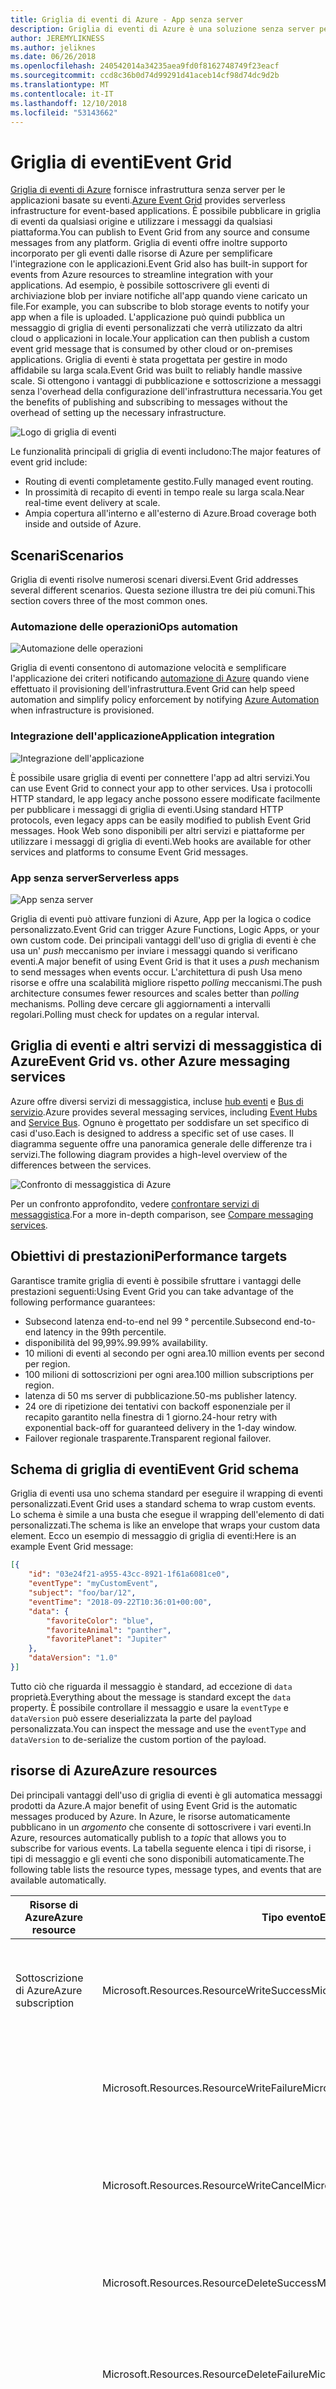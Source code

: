 ```yaml
---
title: Griglia di eventi di Azure - App senza server
description: Griglia di eventi di Azure è una soluzione senza server per il recapito di eventi affidabile e il routing su larga scala su un modello di pagamento per evento.
author: JEREMYLIKNESS
ms.author: jeliknes
ms.date: 06/26/2018
ms.openlocfilehash: 240542014a34235aea9fd0f8162748749f23eacf
ms.sourcegitcommit: ccd8c36b0d74d99291d41aceb14cf98d74dc9d2b
ms.translationtype: MT
ms.contentlocale: it-IT
ms.lasthandoff: 12/10/2018
ms.locfileid: "53143662"
---
```

# <a name="event-grid"></a><span data-ttu-id="efdc2-103">Griglia di eventi</span><span class="sxs-lookup"><span data-stu-id="efdc2-103">Event Grid</span></span>

<span data-ttu-id="efdc2-104">[Griglia di eventi di Azure](/azure-event-grid/overview) fornisce infrastruttura senza server per le applicazioni basate su eventi.</span><span class="sxs-lookup"><span data-stu-id="efdc2-104">[Azure Event Grid](/azure-event-grid/overview) provides serverless infrastructure for event-based applications.</span></span> <span data-ttu-id="efdc2-105">È possibile pubblicare in griglia di eventi da qualsiasi origine e utilizzare i messaggi da qualsiasi piattaforma.</span><span class="sxs-lookup"><span data-stu-id="efdc2-105">You can publish to Event Grid from any source and consume messages from any platform.</span></span> <span data-ttu-id="efdc2-106">Griglia di eventi offre inoltre supporto incorporato per gli eventi dalle risorse di Azure per semplificare l'integrazione con le applicazioni.</span><span class="sxs-lookup"><span data-stu-id="efdc2-106">Event Grid also has built-in support for events from Azure resources to streamline integration with your applications.</span></span> <span data-ttu-id="efdc2-107">Ad esempio, è possibile sottoscrivere gli eventi di archiviazione blob per inviare notifiche all'app quando viene caricato un file.</span><span class="sxs-lookup"><span data-stu-id="efdc2-107">For example, you can subscribe to blob storage events to notify your app when a file is uploaded.</span></span> <span data-ttu-id="efdc2-108">L'applicazione può quindi pubblica un messaggio di griglia di eventi personalizzati che verrà utilizzato da altri cloud o applicazioni in locale.</span><span class="sxs-lookup"><span data-stu-id="efdc2-108">Your application can then publish a custom event grid message that is consumed by other cloud or on-premises applications.</span></span> <span data-ttu-id="efdc2-109">Griglia di eventi è stata progettata per gestire in modo affidabile su larga scala.</span><span class="sxs-lookup"><span data-stu-id="efdc2-109">Event Grid was built to reliably handle massive scale.</span></span> <span data-ttu-id="efdc2-110">Si ottengono i vantaggi di pubblicazione e sottoscrizione a messaggi senza l'overhead della configurazione dell'infrastruttura necessaria.</span><span class="sxs-lookup"><span data-stu-id="efdc2-110">You get the benefits of publishing and subscribing to messages without the overhead of setting up the necessary infrastructure.</span></span>

![Logo di griglia di eventi](./media/event-grid-logo.png)

<span data-ttu-id="efdc2-112">Le funzionalità principali di griglia di eventi includono:</span><span class="sxs-lookup"><span data-stu-id="efdc2-112">The major features of event grid include:</span></span>

* <span data-ttu-id="efdc2-113">Routing di eventi completamente gestito.</span><span class="sxs-lookup"><span data-stu-id="efdc2-113">Fully managed event routing.</span></span>
* <span data-ttu-id="efdc2-114">In prossimità di recapito di eventi in tempo reale su larga scala.</span><span class="sxs-lookup"><span data-stu-id="efdc2-114">Near real-time event delivery at scale.</span></span>
* <span data-ttu-id="efdc2-115">Ampia copertura all'interno e all'esterno di Azure.</span><span class="sxs-lookup"><span data-stu-id="efdc2-115">Broad coverage both inside and outside of Azure.</span></span>

## <a name="scenarios"></a><span data-ttu-id="efdc2-116">Scenari</span><span class="sxs-lookup"><span data-stu-id="efdc2-116">Scenarios</span></span>

<span data-ttu-id="efdc2-117">Griglia di eventi risolve numerosi scenari diversi.</span><span class="sxs-lookup"><span data-stu-id="efdc2-117">Event Grid addresses several different scenarios.</span></span> <span data-ttu-id="efdc2-118">Questa sezione illustra tre dei più comuni.</span><span class="sxs-lookup"><span data-stu-id="efdc2-118">This section covers three of the most common ones.</span></span>

### <a name="ops-automation"></a><span data-ttu-id="efdc2-119">Automazione delle operazioni</span><span class="sxs-lookup"><span data-stu-id="efdc2-119">Ops automation</span></span>

![Automazione delle operazioni](./media/ops-automation.png)

<span data-ttu-id="efdc2-121">Griglia di eventi consentono di automazione velocità e semplificare l'applicazione dei criteri notificando [automazione di Azure](https://docs.microsoft.com/azure/automation) quando viene effettuato il provisioning dell'infrastruttura.</span><span class="sxs-lookup"><span data-stu-id="efdc2-121">Event Grid can help speed automation and simplify policy enforcement by notifying [Azure Automation](https://docs.microsoft.com/azure/automation) when infrastructure is provisioned.</span></span>

### <a name="application-integration"></a><span data-ttu-id="efdc2-122">Integrazione dell'applicazione</span><span class="sxs-lookup"><span data-stu-id="efdc2-122">Application integration</span></span>

![Integrazione dell'applicazione](./media/app-integration.png)

<span data-ttu-id="efdc2-124">È possibile usare griglia di eventi per connettere l'app ad altri servizi.</span><span class="sxs-lookup"><span data-stu-id="efdc2-124">You can use Event Grid to connect your app to other services.</span></span> <span data-ttu-id="efdc2-125">Usa i protocolli HTTP standard, le app legacy anche possono essere modificate facilmente per pubblicare i messaggi di griglia di eventi.</span><span class="sxs-lookup"><span data-stu-id="efdc2-125">Using standard HTTP protocols, even legacy apps can be easily modified to publish Event Grid messages.</span></span> <span data-ttu-id="efdc2-126">Hook Web sono disponibili per altri servizi e piattaforme per utilizzare i messaggi di griglia di eventi.</span><span class="sxs-lookup"><span data-stu-id="efdc2-126">Web hooks are available for other services and platforms to consume Event Grid messages.</span></span>

### <a name="serverless-apps"></a><span data-ttu-id="efdc2-127">App senza server</span><span class="sxs-lookup"><span data-stu-id="efdc2-127">Serverless apps</span></span>

![App senza server](./media/serverless-apps.png)

<span data-ttu-id="efdc2-129">Griglia di eventi può attivare funzioni di Azure, App per la logica o codice personalizzato.</span><span class="sxs-lookup"><span data-stu-id="efdc2-129">Event Grid can trigger Azure Functions, Logic Apps, or your own custom code.</span></span> <span data-ttu-id="efdc2-130">Dei principali vantaggi dell'uso di griglia di eventi è che usa un' *push* meccanismo per inviare i messaggi quando si verificano eventi.</span><span class="sxs-lookup"><span data-stu-id="efdc2-130">A major benefit of using Event Grid is that it uses a *push* mechanism to send messages when events occur.</span></span> <span data-ttu-id="efdc2-131">L'architettura di push Usa meno risorse e offre una scalabilità migliore rispetto *polling* meccanismi.</span><span class="sxs-lookup"><span data-stu-id="efdc2-131">The push architecture consumes fewer resources and scales better than *polling* mechanisms.</span></span> <span data-ttu-id="efdc2-132">Polling deve cercare gli aggiornamenti a intervalli regolari.</span><span class="sxs-lookup"><span data-stu-id="efdc2-132">Polling must check for updates on a regular interval.</span></span>

## <a name="event-grid-vs-other-azure-messaging-services"></a><span data-ttu-id="efdc2-133">Griglia di eventi e altri servizi di messaggistica di Azure</span><span class="sxs-lookup"><span data-stu-id="efdc2-133">Event Grid vs. other Azure messaging services</span></span>

<span data-ttu-id="efdc2-134">Azure offre diversi servizi di messaggistica, incluse [hub eventi](https://docs.microsoft.com/azure/event-hubs) e [Bus di servizio](https://docs.microsoft.com/azure/service-bus-messaging).</span><span class="sxs-lookup"><span data-stu-id="efdc2-134">Azure provides several messaging services, including [Event Hubs](https://docs.microsoft.com/azure/event-hubs) and [Service Bus](https://docs.microsoft.com/azure/service-bus-messaging).</span></span> <span data-ttu-id="efdc2-135">Ognuno è progettato per soddisfare un set specifico di casi d'uso.</span><span class="sxs-lookup"><span data-stu-id="efdc2-135">Each is designed to address a specific set of use cases.</span></span> <span data-ttu-id="efdc2-136">Il diagramma seguente offre una panoramica generale delle differenze tra i servizi.</span><span class="sxs-lookup"><span data-stu-id="efdc2-136">The following diagram provides a high-level overview of the differences between the services.</span></span>

![Confronto di messaggistica di Azure](./media/azure-messaging-services.png)

<span data-ttu-id="efdc2-138">Per un confronto approfondito, vedere [confrontare servizi di messaggistica](https://docs.microsoft.com/azure/event-grid/compare-messaging-services).</span><span class="sxs-lookup"><span data-stu-id="efdc2-138">For a more in-depth comparison, see [Compare messaging services](https://docs.microsoft.com/azure/event-grid/compare-messaging-services).</span></span>

## <a name="performance-targets"></a><span data-ttu-id="efdc2-139">Obiettivi di prestazioni</span><span class="sxs-lookup"><span data-stu-id="efdc2-139">Performance targets</span></span>

<span data-ttu-id="efdc2-140">Garantisce tramite griglia di eventi è possibile sfruttare i vantaggi delle prestazioni seguenti:</span><span class="sxs-lookup"><span data-stu-id="efdc2-140">Using Event Grid you can take advantage of the following performance guarantees:</span></span>

* <span data-ttu-id="efdc2-141">Subsecond latenza end-to-end nel 99 ° percentile.</span><span class="sxs-lookup"><span data-stu-id="efdc2-141">Subsecond end-to-end latency in the 99th percentile.</span></span>
* <span data-ttu-id="efdc2-142">disponibilità del 99,99%.</span><span class="sxs-lookup"><span data-stu-id="efdc2-142">99.99% availability.</span></span>
* <span data-ttu-id="efdc2-143">10 milioni di eventi al secondo per ogni area.</span><span class="sxs-lookup"><span data-stu-id="efdc2-143">10 million events per second per region.</span></span>
* <span data-ttu-id="efdc2-144">100 milioni di sottoscrizioni per ogni area.</span><span class="sxs-lookup"><span data-stu-id="efdc2-144">100 million subscriptions per region.</span></span>
* <span data-ttu-id="efdc2-145">latenza di 50 ms server di pubblicazione.</span><span class="sxs-lookup"><span data-stu-id="efdc2-145">50-ms publisher latency.</span></span>
* <span data-ttu-id="efdc2-146">24 ore di ripetizione dei tentativi con backoff esponenziale per il recapito garantito nella finestra di 1 giorno.</span><span class="sxs-lookup"><span data-stu-id="efdc2-146">24-hour retry with exponential back-off for guaranteed delivery in the 1-day window.</span></span>
* <span data-ttu-id="efdc2-147">Failover regionale trasparente.</span><span class="sxs-lookup"><span data-stu-id="efdc2-147">Transparent regional failover.</span></span>

## <a name="event-grid-schema"></a><span data-ttu-id="efdc2-148">Schema di griglia di eventi</span><span class="sxs-lookup"><span data-stu-id="efdc2-148">Event Grid schema</span></span>

<span data-ttu-id="efdc2-149">Griglia di eventi usa uno schema standard per eseguire il wrapping di eventi personalizzati.</span><span class="sxs-lookup"><span data-stu-id="efdc2-149">Event Grid uses a standard schema to wrap custom events.</span></span> <span data-ttu-id="efdc2-150">Lo schema è simile a una busta che esegue il wrapping dell'elemento di dati personalizzati.</span><span class="sxs-lookup"><span data-stu-id="efdc2-150">The schema is like an envelope that wraps your custom data element.</span></span> <span data-ttu-id="efdc2-151">Ecco un esempio di messaggio di griglia di eventi:</span><span class="sxs-lookup"><span data-stu-id="efdc2-151">Here is an example Event Grid message:</span></span>

```json
[{
    "id": "03e24f21-a955-43cc-8921-1f61a6081ce0",
    "eventType": "myCustomEvent",
    "subject": "foo/bar/12",
    "eventTime": "2018-09-22T10:36:01+00:00",
    "data": {
        "favoriteColor": "blue",
        "favoriteAnimal": "panther",
        "favoritePlanet": "Jupiter"
    },
    "dataVersion": "1.0"
}]
```

<span data-ttu-id="efdc2-152">Tutto ciò che riguarda il messaggio è standard, ad eccezione di `data` proprietà.</span><span class="sxs-lookup"><span data-stu-id="efdc2-152">Everything about the message is standard except the `data` property.</span></span> <span data-ttu-id="efdc2-153">È possibile controllare il messaggio e usare la `eventType` e `dataVersion` può essere deserializzata la parte del payload personalizzata.</span><span class="sxs-lookup"><span data-stu-id="efdc2-153">You can inspect the message and use the `eventType` and `dataVersion` to de-serialize the custom portion of the payload.</span></span>

## <a name="azure-resources"></a><span data-ttu-id="efdc2-154">risorse di Azure</span><span class="sxs-lookup"><span data-stu-id="efdc2-154">Azure resources</span></span>

<span data-ttu-id="efdc2-155">Dei principali vantaggi dell'uso di griglia di eventi è gli automatica messaggi prodotti da Azure.</span><span class="sxs-lookup"><span data-stu-id="efdc2-155">A major benefit of using Event Grid is the automatic messages produced by Azure.</span></span> <span data-ttu-id="efdc2-156">In Azure, le risorse automaticamente pubblicano in un *argomento* che consente di sottoscrivere i vari eventi.</span><span class="sxs-lookup"><span data-stu-id="efdc2-156">In Azure, resources automatically publish to a *topic* that allows you to subscribe for various events.</span></span> <span data-ttu-id="efdc2-157">La tabella seguente elenca i tipi di risorse, i tipi di messaggio e gli eventi che sono disponibili automaticamente.</span><span class="sxs-lookup"><span data-stu-id="efdc2-157">The following table lists the resource types, message types, and events that are available automatically.</span></span>

| <span data-ttu-id="efdc2-158">Risorse di Azure</span><span class="sxs-lookup"><span data-stu-id="efdc2-158">Azure resource</span></span> | <span data-ttu-id="efdc2-159">Tipo evento</span><span class="sxs-lookup"><span data-stu-id="efdc2-159">Event type</span></span> | <span data-ttu-id="efdc2-160">Descrizione</span><span class="sxs-lookup"><span data-stu-id="efdc2-160">Description</span></span> |
| -------------- | ---------- | ----------- |
| <span data-ttu-id="efdc2-161">Sottoscrizione di Azure</span><span class="sxs-lookup"><span data-stu-id="efdc2-161">Azure subscription</span></span> | <span data-ttu-id="efdc2-162">Microsoft.Resources.ResourceWriteSuccess</span><span class="sxs-lookup"><span data-stu-id="efdc2-162">Microsoft.Resources.ResourceWriteSuccess</span></span> | <span data-ttu-id="efdc2-163">Generato quando una risorsa di creazione o l'operazione di aggiornamento ha esito positivo.</span><span class="sxs-lookup"><span data-stu-id="efdc2-163">Raised when a resource create or update operation succeeds.</span></span> |
| | <span data-ttu-id="efdc2-164">Microsoft.Resources.ResourceWriteFailure</span><span class="sxs-lookup"><span data-stu-id="efdc2-164">Microsoft.Resources.ResourceWriteFailure</span></span> | <span data-ttu-id="efdc2-165">Generato quando si crea una risorsa o l'operazione di aggiornamento ha esito negativo.</span><span class="sxs-lookup"><span data-stu-id="efdc2-165">Raised when a resource create or update operation fails.</span></span> |
| | <span data-ttu-id="efdc2-166">Microsoft.Resources.ResourceWriteCancel</span><span class="sxs-lookup"><span data-stu-id="efdc2-166">Microsoft.Resources.ResourceWriteCancel</span></span> | <span data-ttu-id="efdc2-167">Generato quando una risorsa di creazione o l'operazione di aggiornamento viene annullata.</span><span class="sxs-lookup"><span data-stu-id="efdc2-167">Raised when a resource create or update operation is canceled.</span></span> |
|  | <span data-ttu-id="efdc2-168">Microsoft.Resources.ResourceDeleteSuccess</span><span class="sxs-lookup"><span data-stu-id="efdc2-168">Microsoft.Resources.ResourceDeleteSuccess</span></span> | <span data-ttu-id="efdc2-169">Generato quando un'operazione di eliminazione della risorsa ha esito positivo.</span><span class="sxs-lookup"><span data-stu-id="efdc2-169">Raised when a resource delete operation succeeds.</span></span> |
|  | <span data-ttu-id="efdc2-170">Microsoft.Resources.ResourceDeleteFailure</span><span class="sxs-lookup"><span data-stu-id="efdc2-170">Microsoft.Resources.ResourceDeleteFailure</span></span> | <span data-ttu-id="efdc2-171">Generato quando un'operazione di eliminazione della risorsa ha esito negativo.</span><span class="sxs-lookup"><span data-stu-id="efdc2-171">Raised when a resource delete operation fails.</span></span> |
| | <span data-ttu-id="efdc2-172">Resourcedeletecancel</span><span class="sxs-lookup"><span data-stu-id="efdc2-172">Microsoft.Resources.ResourceDeleteCancel</span></span> | <span data-ttu-id="efdc2-173">Generato quando viene annullata un'operazione di eliminazione di risorse.</span><span class="sxs-lookup"><span data-stu-id="efdc2-173">Raised when a resource delete operation is canceled.</span></span> <span data-ttu-id="efdc2-174">Questo evento si verifica quando viene annullata una distribuzione modello.</span><span class="sxs-lookup"><span data-stu-id="efdc2-174">This event happens when a template deployment is canceled.</span></span> |
| <span data-ttu-id="efdc2-175">Archiviazione BLOB</span><span class="sxs-lookup"><span data-stu-id="efdc2-175">Blob storage</span></span> | <span data-ttu-id="efdc2-176">Microsoft.Storage.BlobCreated</span><span class="sxs-lookup"><span data-stu-id="efdc2-176">Microsoft.Storage.BlobCreated</span></span> | <span data-ttu-id="efdc2-177">Generato quando viene creato un blob.</span><span class="sxs-lookup"><span data-stu-id="efdc2-177">Raised when a blob is created.</span></span> |
| | <span data-ttu-id="efdc2-178">Microsoft.Storage.BlobDeleted</span><span class="sxs-lookup"><span data-stu-id="efdc2-178">Microsoft.Storage.BlobDeleted</span></span> | <span data-ttu-id="efdc2-179">Generato quando viene eliminato un blob.</span><span class="sxs-lookup"><span data-stu-id="efdc2-179">Raised when a blob is deleted.</span></span> |
| <span data-ttu-id="efdc2-180">Hub eventi</span><span class="sxs-lookup"><span data-stu-id="efdc2-180">Event hubs</span></span> | <span data-ttu-id="efdc2-181">Microsoft.EventHub.CaptureFileCreated</span><span class="sxs-lookup"><span data-stu-id="efdc2-181">Microsoft.EventHub.CaptureFileCreated</span></span> | <span data-ttu-id="efdc2-182">Generato quando viene creato un file di acquisizione.</span><span class="sxs-lookup"><span data-stu-id="efdc2-182">Raised when a capture file is created.</span></span>
| <span data-ttu-id="efdc2-183">Hub IoT</span><span class="sxs-lookup"><span data-stu-id="efdc2-183">IoT Hub</span></span> | <span data-ttu-id="efdc2-184">Microsoft.Devices.DeviceCreated</span><span class="sxs-lookup"><span data-stu-id="efdc2-184">Microsoft.Devices.DeviceCreated</span></span> | <span data-ttu-id="efdc2-185">Pubblicato quando un dispositivo viene registrato a un hub IoT.</span><span class="sxs-lookup"><span data-stu-id="efdc2-185">Published when a device is registered to an IoT hub.</span></span> |
| | <span data-ttu-id="efdc2-186">Microsoft.Devices.DeviceDeleted</span><span class="sxs-lookup"><span data-stu-id="efdc2-186">Microsoft.Devices.DeviceDeleted</span></span> | <span data-ttu-id="efdc2-187">Pubblicato quando un dispositivo viene eliminato da un hub IoT.</span><span class="sxs-lookup"><span data-stu-id="efdc2-187">Published when a device is deleted from an IoT hub.</span></span> |
| <span data-ttu-id="efdc2-188">Gruppi di risorse</span><span class="sxs-lookup"><span data-stu-id="efdc2-188">Resource groups</span></span> | <span data-ttu-id="efdc2-189">Microsoft.Resources.ResourceWriteSuccess</span><span class="sxs-lookup"><span data-stu-id="efdc2-189">Microsoft.Resources.ResourceWriteSuccess</span></span> | <span data-ttu-id="efdc2-190">Generato quando una risorsa di creazione o l'operazione di aggiornamento ha esito positivo.</span><span class="sxs-lookup"><span data-stu-id="efdc2-190">Raised when a resource create or update operation succeeds.</span></span> |
| | <span data-ttu-id="efdc2-191">Microsoft.Resources.ResourceWriteFailure</span><span class="sxs-lookup"><span data-stu-id="efdc2-191">Microsoft.Resources.ResourceWriteFailure</span></span> | <span data-ttu-id="efdc2-192">Generato quando si crea una risorsa o l'operazione di aggiornamento ha esito negativo.</span><span class="sxs-lookup"><span data-stu-id="efdc2-192">Raised when a resource create or update operation fails.</span></span> |
| | <span data-ttu-id="efdc2-193">Microsoft.Resources.ResourceWriteCancel</span><span class="sxs-lookup"><span data-stu-id="efdc2-193">Microsoft.Resources.ResourceWriteCancel</span></span> | <span data-ttu-id="efdc2-194">Generato quando una risorsa di creazione o l'operazione di aggiornamento viene annullata.</span><span class="sxs-lookup"><span data-stu-id="efdc2-194">Raised when a resource create or update operation is canceled.</span></span> |
| | <span data-ttu-id="efdc2-195">Microsoft.Resources.ResourceDeleteSuccess</span><span class="sxs-lookup"><span data-stu-id="efdc2-195">Microsoft.Resources.ResourceDeleteSuccess</span></span> | <span data-ttu-id="efdc2-196">Generato quando un'operazione di eliminazione della risorsa ha esito positivo.</span><span class="sxs-lookup"><span data-stu-id="efdc2-196">Raised when a resource delete operation succeeds.</span></span> |
| | <span data-ttu-id="efdc2-197">Microsoft.Resources.ResourceDeleteFailure</span><span class="sxs-lookup"><span data-stu-id="efdc2-197">Microsoft.Resources.ResourceDeleteFailure</span></span> | <span data-ttu-id="efdc2-198">Generato quando un'operazione di eliminazione della risorsa ha esito negativo.</span><span class="sxs-lookup"><span data-stu-id="efdc2-198">Raised when a resource delete operation fails.</span></span> |
| | <span data-ttu-id="efdc2-199">Resourcedeletecancel</span><span class="sxs-lookup"><span data-stu-id="efdc2-199">Microsoft.Resources.ResourceDeleteCancel</span></span> | <span data-ttu-id="efdc2-200">Generato quando viene annullata un'operazione di eliminazione di risorse.</span><span class="sxs-lookup"><span data-stu-id="efdc2-200">Raised when a resource delete operation is canceled.</span></span> <span data-ttu-id="efdc2-201">Questo evento si verifica quando viene annullata una distribuzione modello.</span><span class="sxs-lookup"><span data-stu-id="efdc2-201">This event happens when a template deployment is canceled.</span></span> |

<span data-ttu-id="efdc2-202">Per altre informazioni, vedere [schema di eventi di griglia di eventi di Azure](https://docs.microsoft.com/azure/event-grid/event-schema).</span><span class="sxs-lookup"><span data-stu-id="efdc2-202">For more information, see [Azure Event Grid event schema](https://docs.microsoft.com/azure/event-grid/event-schema).</span></span>

<span data-ttu-id="efdc2-203">Griglia di eventi è possibile accedere da qualsiasi tipo di applicazione, anche se non viene eseguito in locale.</span><span class="sxs-lookup"><span data-stu-id="efdc2-203">You can access Event Grid from any type of application, even one that runs on-premises.</span></span>

## <a name="conclusion"></a><span data-ttu-id="efdc2-204">Conclusione</span><span class="sxs-lookup"><span data-stu-id="efdc2-204">Conclusion</span></span>

<span data-ttu-id="efdc2-205">In questo capitolo si è appreso sulla piattaforma Azure senza server che è costituita da funzioni di Azure, App per la logica e griglia di eventi.</span><span class="sxs-lookup"><span data-stu-id="efdc2-205">In this chapter you learned about the Azure serverless platform that is composed of Azure Functions, Logic Apps, and Event Grid.</span></span> <span data-ttu-id="efdc2-206">È possibile usare queste risorse per compilare un'architettura di app senza server completamente o creare una soluzione ibrida che interagisce con altre risorse cloud e nei server locali.</span><span class="sxs-lookup"><span data-stu-id="efdc2-206">You can use these resources to build an entirely serverless app architecture, or create a hybrid solution that interacts with other cloud resources and on-premises servers.</span></span> <span data-ttu-id="efdc2-207">Combinata con una piattaforma di dati senza server, ad esempio [SQL di Azure](https://docs.microsoft.com/azure/sql-database) oppure [CosmosDB](https://docs.microsoft.com/azure/cosmos-db/introduction), è possibile compilare applicazioni native cloud completamente gestito.</span><span class="sxs-lookup"><span data-stu-id="efdc2-207">Combined with a serverless data platform such as [Azure SQL](https://docs.microsoft.com/azure/sql-database) or [CosmosDB](https://docs.microsoft.com/azure/cosmos-db/introduction), you can build fully managed cloud native applications.</span></span>

## <a name="recommended-resources"></a><span data-ttu-id="efdc2-208">Risorse consigliate</span><span class="sxs-lookup"><span data-stu-id="efdc2-208">Recommended resources</span></span>

* [<span data-ttu-id="efdc2-209">Piani di servizio App</span><span class="sxs-lookup"><span data-stu-id="efdc2-209">App service plans</span></span>](https://docs.microsoft.com/azure/app-service/azure-web-sites-web-hosting-plans-in-depth-overview)
* [<span data-ttu-id="efdc2-210">Application Insights</span><span class="sxs-lookup"><span data-stu-id="efdc2-210">Application Insights</span></span>](https://docs.microsoft.com/azure/application-insights)
* [<span data-ttu-id="efdc2-211">Application Insights Analitica</span><span class="sxs-lookup"><span data-stu-id="efdc2-211">Application Insights Analytics</span></span>](https://docs.microsoft.com/azure/application-insights/app-insights-analytics)
* [<span data-ttu-id="efdc2-212">Azure: Crea la tua app nel cloud con funzioni di Azure senza server</span><span class="sxs-lookup"><span data-stu-id="efdc2-212">Azure: Bring your app to the cloud with serverless Azure Functions</span></span>](https://channel9.msdn.com/events/Connect/2017/E102)
* [<span data-ttu-id="efdc2-213">Griglia di eventi di Azure</span><span class="sxs-lookup"><span data-stu-id="efdc2-213">Azure Event Grid</span></span>](https://docs.microsoft.com/azure/azure-event-grid/overview)
* [<span data-ttu-id="efdc2-214">Schema di eventi di griglia di eventi Azure</span><span class="sxs-lookup"><span data-stu-id="efdc2-214">Azure Event Grid event schema</span></span>](https://docs.microsoft.com/azure/event-grid/event-schema)
* [<span data-ttu-id="efdc2-215">Hub eventi di Azure</span><span class="sxs-lookup"><span data-stu-id="efdc2-215">Azure Event Hubs</span></span>](https://docs.microsoft.com/azure/event-hubs)
* [<span data-ttu-id="efdc2-216">Documentazione di funzioni di Azure</span><span class="sxs-lookup"><span data-stu-id="efdc2-216">Azure Functions documentation</span></span>](https://docs.microsoft.com/azure/azure-functions)
* [<span data-ttu-id="efdc2-217">Concetti di binding e trigger delle funzioni di Azure</span><span class="sxs-lookup"><span data-stu-id="efdc2-217">Azure Functions triggers and bindings concepts</span></span>](https://docs.microsoft.com/azure/azure-functions/functions-triggers-bindings)
* [<span data-ttu-id="efdc2-218">App per la logica di Azure</span><span class="sxs-lookup"><span data-stu-id="efdc2-218">Azure Logic Apps</span></span>](https://docs.microsoft.com/azure/logic-apps)
* [<span data-ttu-id="efdc2-219">Bus di servizio di Azure</span><span class="sxs-lookup"><span data-stu-id="efdc2-219">Azure Service Bus</span></span>](https://docs.microsoft.com/azure/service-bus-messaging)
* [<span data-ttu-id="efdc2-220">Archiviazione tabelle di Azure</span><span class="sxs-lookup"><span data-stu-id="efdc2-220">Azure Table Storage</span></span>](https://docs.microsoft.com/azure/cosmos-db/table-storage-overview)
* [<span data-ttu-id="efdc2-221">Confrontare funzioni 1.x e 2.x</span><span class="sxs-lookup"><span data-stu-id="efdc2-221">Compare functions 1.x and 2.x</span></span>](https://docs.microsoft.com/azure/azure-functions/functions-versions)
* [<span data-ttu-id="efdc2-222">La connessione a origini dati locali con Azure sul Gateway dati locale</span><span class="sxs-lookup"><span data-stu-id="efdc2-222">Connecting to on-premises data sources with Azure On-premises Data Gateway</span></span>](https://docs.microsoft.com/azure/analysis-services/analysis-services-gateway)
* [<span data-ttu-id="efdc2-223">Creare la prima funzione nel portale di Azure</span><span class="sxs-lookup"><span data-stu-id="efdc2-223">Create your first function in the Azure portal</span></span>](https://docs.microsoft.com/azure/azure-functions/functions-create-first-azure-function)
* [<span data-ttu-id="efdc2-224">Creare la prima funzione usando il comando di Azure</span><span class="sxs-lookup"><span data-stu-id="efdc2-224">Create your first function using the Azure CLI</span></span>](https://docs.microsoft.com/azure/azure-functions/functions-create-first-azure-function-azure-cli)
* [<span data-ttu-id="efdc2-225">Creare la prima funzione con Visual Studio</span><span class="sxs-lookup"><span data-stu-id="efdc2-225">Create your first function using Visual Studio</span></span>](https://docs.microsoft.com/azure/azure-functions/functions-create-your-first-function-visual-studio)
* [<span data-ttu-id="efdc2-226">Lingue supportate le funzioni</span><span class="sxs-lookup"><span data-stu-id="efdc2-226">Functions supported languages</span></span>](https://docs.microsoft.com/azure/azure-functions/supported-languages)
* [<span data-ttu-id="efdc2-227">Monitorare funzioni di Azure</span><span class="sxs-lookup"><span data-stu-id="efdc2-227">Monitor Azure Functions</span></span>](https://docs.microsoft.com/azure/azure-functions/functions-monitoring)
* [<span data-ttu-id="efdc2-228">Lavorare con i proxy di funzioni di Azure</span><span class="sxs-lookup"><span data-stu-id="efdc2-228">Work with Azure Functions Proxies</span></span>](https://docs.microsoft.com/azure/azure-functions/functions-proxies)

>[!div class="step-by-step"]
><span data-ttu-id="efdc2-229">[Precedente](logic-apps.md)
>[Successivo](durable-azure-functions.md)</span><span class="sxs-lookup"><span data-stu-id="efdc2-229">[Previous](logic-apps.md)
[Next](durable-azure-functions.md)</span></span>